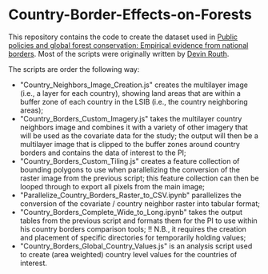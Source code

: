 # Country-Border-Effects-on-Forests
This repository contains the code to create the dataset used in [Public policies and global forest conservation: Empirical evidence from national borders](https://doi.org/10.1016/j.gloenvcha.2023.102770). Most of the scripts were originally written by [Devin Routh](https://devinrouth.ch/). 

The scripts are order the following way:
- "Country\_Neighbors\_Image\_Creation.js" creates the multilayer image (i.e., a layer for each country), showing land areas that are within a buffer zone of each country in the LSIB (i.e., the country neighboring areas);
- "Country\_Borders\_Custom\_Imagery.js" takes the multilayer country neighbors image and combines it with a variety of other imagery that will be used as the covariate data for the study; the output will then be a multilayer image that is clipped to the buffer zones around country borders and contains the data of interest to the PI;
- "Country\_Borders\_Custom\_Tiling.js" creates a feature collection of bounding polygons to use when parallelizing the conversion of the raster image from the previous script; this feature collection can then be looped through to export all pixels from the main image;
- "Parallelize\_Country\_Borders\_Raster\_to\_CSV.ipynb" parallelizes the conversion of the covariate / country neighbor raster into tabular format;
- "Country\_Borders\_Complete\_Wide\_to\_Long.ipynb" takes the output tables from the previous script and formats them for the PI to use within his country borders comparison tools; !! N.B., it requires the creation and placement of specific directories for temporarily holding values;
- "Country\_Borders\_Global\_Country\_Values.js" is an analysis script used to create (area weighted) country level values for the countries of interest.

